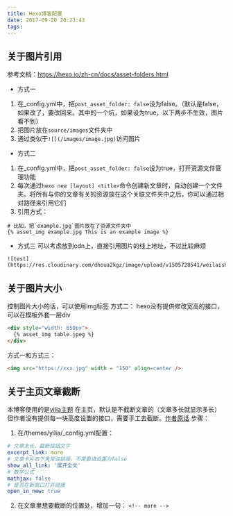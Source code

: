 ```yaml
---
title: Hexo博客配置
date: 2017-09-20 20:23:43
tags:
---
```


## 关于图片引用
参考文档：https://hexo.io/zh-cn/docs/asset-folders.html
- 方式一
1. 在_config.yml中，把`post_asset_folder: false`设为false。（默认是false，如果改了，要改回来。其中的一个坑，如果设为true，以下两步不生效，图片看不到）
2. 把图片放在`source/images`文件夹中
3. 通过类似于`![](/images/image.jpg)`访问图片

<!-- more -->
- 方式二
1. 在_config.yml中，把`post_asset_folder: false`设为true，打开资源文件管理功能
2. 每次通过`hexo new [layout] <title>`命令创建新文章时，自动创建一个文件夹。将所有与你的文章有关的资源放在这个关联文件夹中之后，你可以通过相对路径来引用它们
3. 引用方式：
```
# 比如，把`example.jpg`图片放在了资源文件夹中
{% asset_img example.jpg This is an example image %}
```

- 方式三
可以考虑放到cdn上，直接引用图片的线上地址，不过比较麻烦
```
![test](https://res.cloudinary.com/dhoua2kgz/image/upload/v1505728541/weilaishipAvator_cffdvb.jpg)
```

## 关于图片大小
控制图片大小的话，可以使用img标签
方式二：
hexo没有提供修改宽高的接口，可以在模板外套一层div
```html
<div style="width: 650px">
  {% asset_img table.jpeg %}
</div>
```

方式一和方式三：
```html
<img src="https://xxx.jpg" width = "150" align=center />
```

## 关于主页文章截断
本博客使用的是[yilia主题](https://github.com/litten/hexo-theme-yilia)
在主页，默认是不截断文章的（文章多长就显示多长）
但作者没有提供每一块高度设置的接口，需要手工去截断。[作者原话](https://github.com/litten/hexo-theme-yilia/issues/381)
步骤：
1. 在/themes/yilia/_config.yml配置：
```yml
# 文章太长，截断按钮文字
excerpt_link: more
# 文章卡片右下角常驻链接，不需要请设置为false
show_all_link: '展开全文'
# 数学公式
mathjax: false
# 是否在新窗口打开链接
open_in_new: true
```

2. 在文章里想要截断的位置处，增加一句：
`<!-- more -->`


